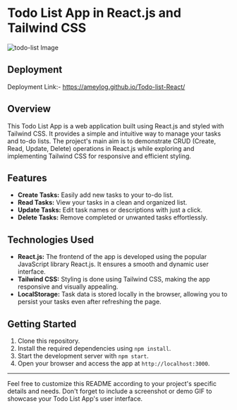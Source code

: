 # Todo List App in React.js and Tailwind CSS


![todo-list Image](https://github.com/Ameylog/Todo-list-React/assets/58946915/43f6a953-914d-4430-bf2a-1713220834da)

## Deployment
Deployment Link:- https://ameylog.github.io/Todo-list-React/

## Overview

This Todo List App is a web application built using React.js and styled with Tailwind CSS. It provides a simple and intuitive way to manage your tasks and to-do lists. The project's main aim is to demonstrate CRUD (Create, Read, Update, Delete) operations in React.js while exploring and implementing Tailwind CSS for responsive and efficient styling.

## Features

- **Create Tasks:** Easily add new tasks to your to-do list.
- **Read Tasks:** View your tasks in a clean and organized list.
- **Update Tasks:** Edit task names or descriptions with just a click.
- **Delete Tasks:** Remove completed or unwanted tasks effortlessly.

## Technologies Used

- **React.js:** The frontend of the app is developed using the popular JavaScript library React.js. It ensures a smooth and dynamic user interface.
- **Tailwind CSS:** Styling is done using Tailwind CSS, making the app responsive and visually appealing.
- **LocalStorage:** Task data is stored locally in the browser, allowing you to persist your tasks even after refreshing the page.

## Getting Started

1. Clone this repository.
2. Install the required dependencies using `npm install`.
3. Start the development server with `npm start`.
4. Open your browser and access the app at `http://localhost:3000`.

---

Feel free to customize this README according to your project's specific details and needs. Don't forget to include a screenshot or demo GIF to showcase your Todo List App's user interface.
